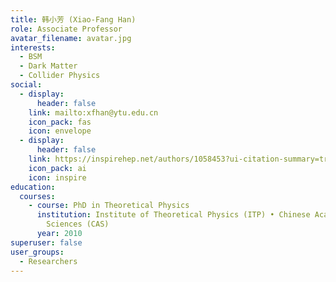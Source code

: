 ```yaml
---
title: 韩小芳 (Xiao-Fang Han)
role: Associate Professor
avatar_filename: avatar.jpg
interests:
  - BSM
  - Dark Matter
  - Collider Physics
social:
  - display:
      header: false
    link: mailto:xfhan@ytu.edu.cn
    icon_pack: fas
    icon: envelope
  - display:
      header: false
    link: https://inspirehep.net/authors/1058453?ui-citation-summary=true
    icon_pack: ai
    icon: inspire
education:
  courses:
    - course: PhD in Theoretical Physics
      institution: Institute of Theoretical Physics (ITP) • Chinese Academy of
        Sciences (CAS)
      year: 2010
superuser: false
user_groups:
  - Researchers
---
```

